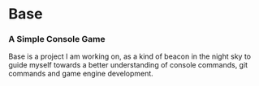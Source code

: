 # Base
### A Simple Console Game

Base is a project I am working on, as a kind of beacon in the night sky to guide myself towards a better understanding of console commands, git commands and game engine development.
